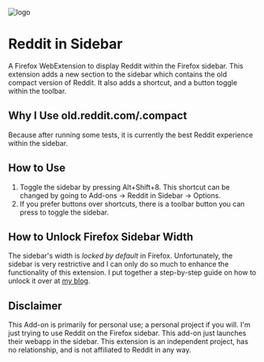 ![logo](/icons/icon1_96.png)

# Reddit in Sidebar

A Firefox WebExtension to display Reddit within the Firefox sidebar. This extension adds a new section to the sidebar which contains the old compact version of Reddit. It also adds a shortcut, and a button toggle within the toolbar.

## Why I Use old.reddit.com/.compact
Because after running some tests, it is currently the best Reddit experience within the sidebar.

## How to Use

1. Toggle the sidebar by pressing Alt+Shift+8. This shortcut can be changed by going to Add-ons -> Reddit in Sidebar -> Options.
2. If you prefer buttons over shortcuts, there is a toolbar button you can press to toggle the sidebar.

## How to Unlock Firefox Sidebar Width

The sidebar's width is *locked by default* in Firefox. Unfortunately, the sidebar is very restrictive and I can only do so much to enhance the functionality of this extension. I put together a step-by-step guide on how to unlock it over at [my blog](https://stressed.dev/unlock-max-width-of-firefoxs-sidebar/).

## Disclaimer

This Add-on is primarily for personal use; a personal project if you will. I'm just trying to use Reddit on the Firefox sidebar. This add-on just launches their webapp in the sidebar. This extension is an independent project, has no relationship, and is not affiliated to Reddit in any way.